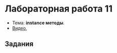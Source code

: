 # Лабораторная работа 11

- Тема: **instance методы**.
- [Видео](https://www.youtube.com/watch?v=UVLUbfcCcG0&list=PL4sUOB8DjVlVVw9Yx_tUO7fRPDYeaACXD&index=8&t=822s), 

## Задания
